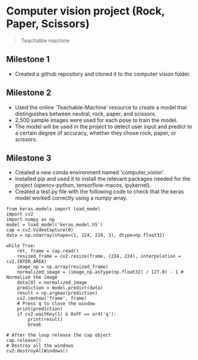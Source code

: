 # Computer vision project (Rock, Paper, Scissors)

> Teachable machine 

## Milestone 1

- Created a github repository and cloned it to the computer vision folder.

## Milestone 2

- Used the online 'Teachable-Machine' resource to create a model that distinguishes between neutral, rock, paper, and scissors. 
- 2,500 sample images were used for each pose to train the model.
- The model will be used in the project to detect user input and predict to a certain degree of accuracy, whether they chose rock, paper, or scissors. 

## Milestone 3

- Created a new conda environment named 'computer_vision'.
- Installed pip and used it to install the relevant packages needed for the project (opencv-python, tensorflow-macos, ipykernel).
- Created a test.py file with the following code to check that the keras model worked correctly using a numpy array.
```
from keras.models import load_model
import cv2
import numpy as np
model = load_model('keras_model.h5')
cap = cv2.VideoCapture(0)
data = np.ndarray(shape=(1, 224, 224, 3), dtype=np.float32)

while True: 
    ret, frame = cap.read()
    resized_frame = cv2.resize(frame, (224, 224), interpolation = cv2.INTER_AREA)
    image_np = np.array(resized_frame)
    normalized_image = (image_np.astype(np.float32) / 127.0) - 1 # Normalize the image
    data[0] = normalized_image
    prediction = model.predict(data)
    result = np.argmax(prediction)
    cv2.imshow('frame', frame)
    # Press q to close the window
    print(prediction)
    if cv2.waitKey(1) & 0xFF == ord('q'):
        print(result)
        break
            
# After the loop release the cap object
cap.release()
# Destroy all the windows
cv2.destroyAllWindows()

```
